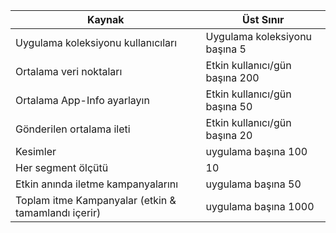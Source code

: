 | Kaynak | Üst Sınır |
| --- | --- |
| Uygulama koleksiyonu kullanıcıları |Uygulama koleksiyonu başına 5 |
| Ortalama veri noktaları |Etkin kullanıcı/gün başına 200 |
| Ortalama App-Info ayarlayın |Etkin kullanıcı/gün başına 50 |
| Gönderilen ortalama ileti |Etkin kullanıcı/gün başına 20 |
| Kesimler |uygulama başına 100 |
| Her segment ölçütü |10 |
| Etkin anında iletme kampanyalarını |uygulama başına 50 |
| Toplam itme Kampanyalar (etkin & tamamlandı içerir) |uygulama başına 1000 |

